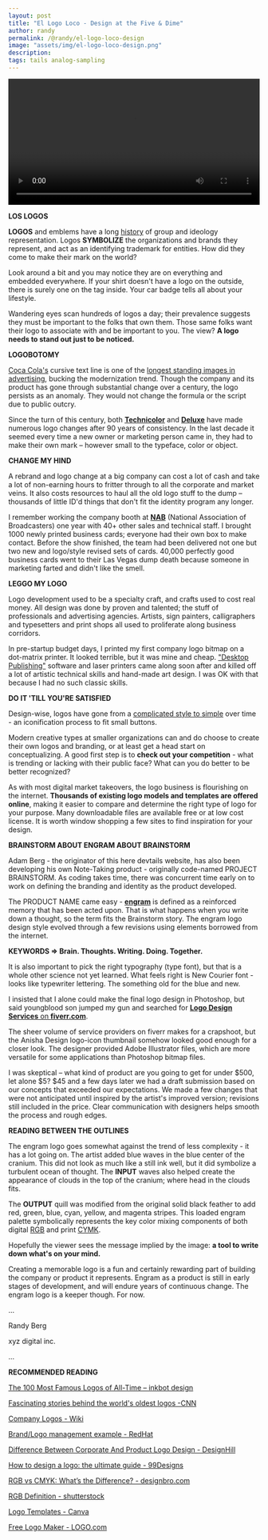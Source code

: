 ```yaml
---
layout: post
title: "El Logo Loco - Design at the Five & Dime"
author: randy
permalink: /@randy/el-logo-loco-design
image: "assets/img/el-logo-loco-design.png"
description: 
tags: tails analog-sampling
---
```


<video width="720" height="auto" controls style="max-width: 100%">
   <source src="/assets/el-logo-loco-design-720.mp4" type="video/mp4">
</video>

**LOS LOGOS** 

**LOGOS** and emblems have a long [history](https://99designs.com/blog/design-history-movements/the-history-of-logos{:target="_blank"}) of group and ideology representation. Logos **SYMBOLIZE** the organizations and brands they represent, and act as an identifying trademark for entities. How did they come to make their mark on the world? 

Look around a bit and you may notice they are on everything and embedded everywhere. If your shirt doesn't have a logo on the outside, there is surely one on the tag inside. Your car badge tells all about your lifestyle. 

Wandering eyes scan hundreds of logos a day; their prevalence suggests they must be important to the folks that own them. Those same folks want their logo to associate with and be important to you. The view? **A logo needs to stand out just to be noticed.** 

**LOGOBOTOMY** 

[Coca Cola's](https://dailyinfographic.com/coca-cola-logo-evolution{:target="_blank"}) cursive text line is one of the [longest standing images in advertising](https://www.tailorbrands.com/blog/logo-names{:target="_blank"}), bucking the modernization trend. Though the company and its product has gone through substantial change over a century, the logo persists as an anomaly. They would not change the formula or the script due to public outcry. 

Since the turn of this century, both [**Technicolor**](https://logo-timeline.fandom.com/wiki/Technicolor{:target="_blank"}) and [**Deluxe**](https://logo-timeline.fandom.com/wiki/Deluxe{:target="_blank"}) have made numerous logo changes after 90 years of consistency. In the last decade it seemed every time a new owner or marketing person came in, they had to make their own mark – however small to the typeface, color or object. 

**CHANGE MY HIND**

A rebrand and logo change at a big company can cost a lot of cash and take a lot of non-earning hours to fritter through to all the corporate and market veins. It also costs resources to haul all the old logo stuff to the dump – thousands of little ID'd things that don't fit the identity program any longer. 

I remember working the company booth at [**NAB**](https://www.nab.org{:target="_blank"}) (National Association of Broadcasters) one year with 40+ other sales and technical staff. I brought 1000 newly printed business cards; everyone had their own box to make contact. Before the show finished, the team had been delivered not one but two new and logo/style revised sets of cards. 40,000 perfectly good business cards went to their Las Vegas dump death because someone in marketing farted and didn't like the smell. 

**LEGGO MY LOGO** 

Logo development used to be a specialty craft, and crafts used to cost real money. All design was done by proven and talented; the stuff of professionals and advertising agencies. Artists, sign painters, calligraphers and typesetters and print shops all used to proliferate along business corridors. 

In pre-startup budget days, I printed my first company logo bitmap on a dot-matrix printer. It looked terrible, but it was mine and cheap. ["Desktop Publishing"](https://en.wikipedia.org/wiki/Desktop_publishing{:target="_blank"}) software and laser printers came along soon after and  killed off a lot of artistic technical skills and hand-made art design. I was OK with that because I had no such classic skills. 

**DO IT 'TILL YOU'RE SATISFIED**

Design-wise, logos have gone from a [complicated style to simple](https://stacker.com/stories/2944/50-company-logos-then-and-now{:target="_blank"}) over time - an iconification process to fit small buttons. 

Modern creative types at smaller organizations can and do choose to create their own logos and branding, or at least get a head start on conceptualizing. A good first step is to **check out your competition** - what is trending or lacking with their public face? What can you do better to be better recognized? 

As with most digital market takeovers, the logo business is flourishing on the internet. **Thousands of existing logo models and templates are offered online**, making it easier to compare and determine the right type of logo for your purpose. Many downloadable files are available free or at low cost license. It is worth window shopping a few sites to find inspiration for your design.  

**BRAINSTORM ABOUT ENGRAM ABOUT BRAINSTORM** 

Adam Berg - the originator of this here devtails website, has also been developing his own Note-Taking product - originally code-named PROJECT BRAINSTORM. As coding takes time, there was concurrent time early on to work on defining the branding and identity as the product developed. 

The PRODUCT NAME came easy - [**engram**](https://engramhq.xyz/blog{:target="_blank"}) is defined as a reinforced memory that has been acted upon. That is what happens when you write down a thought, so the term fits the Brainstorm story. The engram logo design style evolved through a few revisions using elements borrowed from the internet. 

**KEYWORDS => Brain. Thoughts. Writing. Doing. Together.** 

It is also important to pick the right typography (type font), but that is a whole other science not yet learned. What feels right is New Courier font - looks like typewriter lettering. The something old for the blue and new. 

I insisted that I alone could make the final logo design in Photoshop, but said youngblood son jumped my gun and searched for [**Logo Design Services** on **fiverr.com**](https://www.fiverr.com/categories/graphics-design/creative-logo-design{:target="_blank"}).

The sheer volume of service providers on fiverr makes for a crapshoot, but the Anisha Design logo-icon thumbnail somehow looked good enough for a closer look. The designer provided Adobe Illustrator files, which are more versatile for some applications than Photoshop bitmap files. 

I was skeptical – what kind of product are you going to get for under $500, let alone $5? $45 and a few days later we had a draft submission based on our concepts that exceeded our expectations. We made a few changes that were not anticipated until inspired by the artist's improved version; revisions still included in the price. Clear communication with designers helps smooth the process and rough edges. 

**READING BETWEEN THE OUTLINES**

The engram logo goes somewhat against the trend of less complexity - it has a lot going on. The artist added blue waves in the blue center of the cranium. This did not look as much like a still ink well, but it did symbolize a turbulent ocean of thought. The **INPUT** waves also helped create the appearance of clouds in the top of the cranium; where head in the clouds fits. 

The **OUTPUT** quill was modified from the original solid black feather to add red, green, blue, cyan, yellow, and magenta stripes. This loaded engram palette symbolically represents the key color mixing components of both digital [RGB](https://en.wikipedia.org/wiki/RGB_color_model{:target="_blank"}) and print [CYMK](https://en.wikipedia.org/wiki/CYMK_color_model{:target="_blank"}).

Hopefully the viewer sees the message implied by the image: **a tool to write down what's on your mind.** 

Creating a memorable logo is a fun and certainly rewarding part of building the company or product it represents. Engram as a product is still in early stages of development, and will endure years of continuous change. The engram logo is a keeper though. For now.

... 

Randy Berg 

xyz digital inc. 

... 

**RECOMMENDED READING** 

[The 100 Most Famous Logos of All-Time – inkbot design](https://inkbotdesign.com/100-famous-logos{:target="_blank"}) 

[Fascinating stories behind the world's oldest logos -CNN](https://www.cnn.com/style/article/logo-design-history/index.html{:target="_blank"}) 

[Company Logos - Wiki](https://en.wikipedia.org/wiki/Category:Company_logos{:target="_blank"}) 

[Brand/Logo management example - RedHat](https://www.redhat.com/en/about/brand/standards/product-logos{:target="_blank"}) 

[Difference Between Corporate And Product Logo Design - DesignHill](https://www.designhill.com/design-blog/difference-between-corporate-product-logo-design{:target="_blank"}) 

[How to design a logo: the ultimate guide - 99Designs](https://99designs.com/blog/logo-branding/how-to-design-logo{:target="_blank"}) 

[RGB vs CMYK: What’s the Difference? - designbro.com](https://designbro.com/blog/guides/rgb-vs-cmyk{:target="_blank"}) 

[RGB Definition - shutterstock](https://www.shutterstock.com/blog/rgb-definition-design-work)

[Logo Templates - Canva](https://www.canva.com/logos/templates{:target="_blank"}) 

[Free Logo Maker - LOGO.com](https://logo.com{:target="_blank"}) 